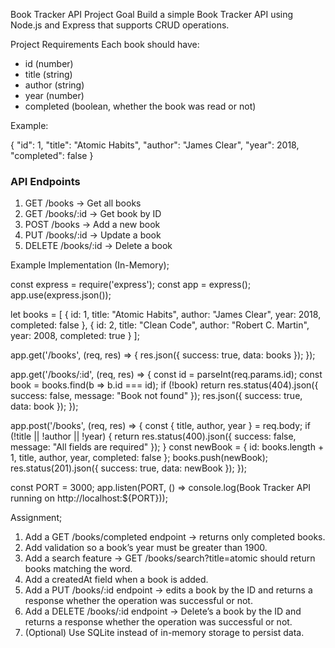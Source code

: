 Book Tracker API Project
 Goal
Build a simple Book Tracker API using Node.js and Express that supports CRUD operations.

 Project Requirements
Each book should have:

- id (number)
- title (string)
- author (string)
- year (number)
- completed (boolean, whether the book was read or not)

Example:

{
 "id": 1,
 "title": "Atomic Habits",
 "author": "James Clear",
 "year": 2018,
 "completed": false
}

### API Endpoints
1. GET /books → Get all books
2. GET /books/:id → Get book by ID
3. POST /books → Add a new book
4. PUT /books/:id → Update a book
5. DELETE /books/:id → Delete a book

 Example Implementation (In-Memory);

const express = require('express');
const app = express();
app.use(express.json());

let books = [
 { id: 1, title: "Atomic Habits", author: "James Clear", year: 2018, completed: false },
 { id: 2, title: "Clean Code", author: "Robert C. Martin", year: 2008, completed: true }
];

app.get('/books', (req, res) => {
 res.json({ success: true, data: books });
});

app.get('/books/:id', (req, res) => {
 const id = parseInt(req.params.id);
 const book = books.find(b => b.id === id);
 if (!book) return res.status(404).json({ success: false, message: "Book not found" });
 res.json({ success: true, data: book });
});

app.post('/books', (req, res) => {
 const { title, author, year } = req.body;
 if (!title || !author || !year) {
   return res.status(400).json({ success: false, message: "All fields are required" });
 }
 const newBook = { id: books.length + 1, title, author, year, completed: false };
 books.push(newBook);
 res.status(201).json({ success: true, data: newBook });
});


const PORT = 3000;
app.listen(PORT, () => console.log(Book Tracker API running on http://localhost:${PORT}));

 Assignment;
1. Add a GET /books/completed endpoint → returns only completed books.
2. Add validation so a book’s year must be greater than 1900.
3. Add a search feature → GET /books/search?title=atomic should return books matching the word.
4. Add a createdAt field when a book is added.
5. Add a PUT /books/:id endpoint → edits a book by the ID and returns a response whether the operation was successful or not.
6. Add a DELETE /books/:id endpoint → Delete’s a book by the ID and returns a response whether the operation was successful or not.
7. (Optional) Use SQLite instead of in-memory storage to persist data.
